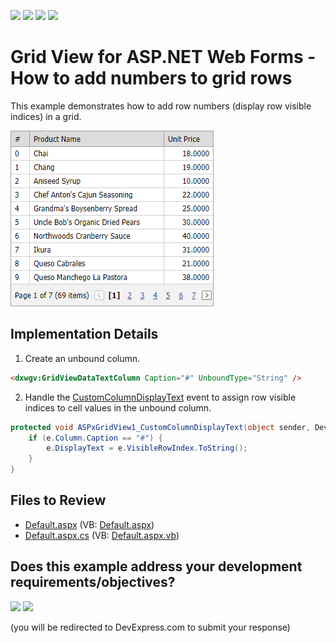 <!-- default badges list -->
![](https://img.shields.io/endpoint?url=https://codecentral.devexpress.com/api/v1/VersionRange/128542121/24.2.1%2B)
[![](https://img.shields.io/badge/Open_in_DevExpress_Support_Center-FF7200?style=flat-square&logo=DevExpress&logoColor=white)](https://supportcenter.devexpress.com/ticket/details/E1330)
[![](https://img.shields.io/badge/📖_How_to_use_DevExpress_Examples-e9f6fc?style=flat-square)](https://docs.devexpress.com/GeneralInformation/403183)
[![](https://img.shields.io/badge/💬_Leave_Feedback-feecdd?style=flat-square)](#does-this-example-address-your-development-requirementsobjectives)
<!-- default badges end -->

# Grid View for ASP.NET Web Forms - How to add numbers to grid rows

This example demonstrates how to add row numbers (display row visible indices) in a grid.

![](grid-with-numbered-rows.png)

## Implementation Details

1. Create an unbound column.

```aspx
<dxwgv:GridViewDataTextColumn Caption="#" UnboundType="String" />
```
2. Handle the [CustomColumnDisplayText](https://docs.devexpress.com/AspNet/DevExpress.Web.ASPxGridView.CustomColumnDisplayText) event to assign row visible indices to cell values in the unbound column.

```cs
protected void ASPxGridView1_CustomColumnDisplayText(object sender, DevExpress.Web.ASPxGridViewColumnDisplayTextEventArgs e) {
    if (e.Column.Caption == "#") {
        e.DisplayText = e.VisibleRowIndex.ToString();
    }
}
```

## Files to Review

* [Default.aspx](./CS/Default.aspx) (VB: [Default.aspx](./VB/Default.aspx))
* [Default.aspx.cs](./CS/Default.aspx.cs) (VB: [Default.aspx.vb](./VB/Default.aspx.vb))
<!-- feedback -->
## Does this example address your development requirements/objectives?

[<img src="https://www.devexpress.com/support/examples/i/yes-button.svg"/>](https://www.devexpress.com/support/examples/survey.xml?utm_source=github&utm_campaign=asp-net-web-forms-grid-add-numbers-to-rows&~~~was_helpful=yes) [<img src="https://www.devexpress.com/support/examples/i/no-button.svg"/>](https://www.devexpress.com/support/examples/survey.xml?utm_source=github&utm_campaign=asp-net-web-forms-grid-add-numbers-to-rows&~~~was_helpful=no)

(you will be redirected to DevExpress.com to submit your response)
<!-- feedback end -->
